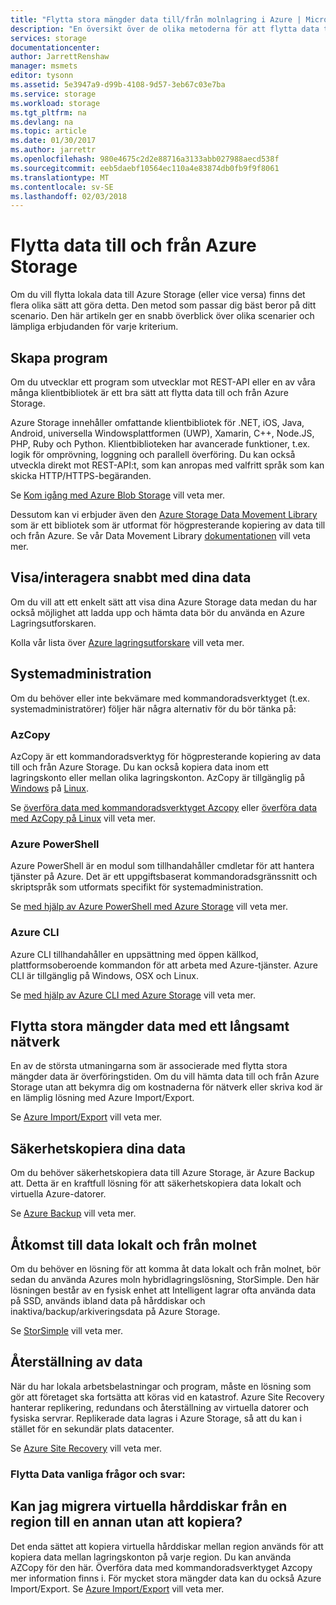 ```yaml
---
title: "Flytta stora mängder data till/från molnlagring i Azure | Microsoft Docs"
description: "En översikt över de olika metoderna för att flytta data till och från Azure Storage."
services: storage
documentationcenter: 
author: JarrettRenshaw
manager: msmets
editor: tysonn
ms.assetid: 5e3947a9-d99b-4108-9d57-3eb67c03e7ba
ms.service: storage
ms.workload: storage
ms.tgt_pltfrm: na
ms.devlang: na
ms.topic: article
ms.date: 01/30/2017
ms.author: jarrettr
ms.openlocfilehash: 980e4675c2d2e88716a3133abb027988aecd538f
ms.sourcegitcommit: eeb5daebf10564ec110a4e83874db0fb9f9f8061
ms.translationtype: MT
ms.contentlocale: sv-SE
ms.lasthandoff: 02/03/2018
---
```

# <a name="moving-data-to-and-from-azure-storage"></a>Flytta data till och från Azure Storage
Om du vill flytta lokala data till Azure Storage (eller vice versa) finns det flera olika sätt att göra detta. Den metod som passar dig bäst beror på ditt scenario. Den här artikeln ger en snabb överblick över olika scenarier och lämpliga erbjudanden för varje kriterium.

## <a name="building-applications"></a>Skapa program
Om du utvecklar ett program som utvecklar mot REST-API eller en av våra många klientbibliotek är ett bra sätt att flytta data till och från Azure Storage.

Azure Storage innehåller omfattande klientbibliotek för .NET, iOS, Java, Android, universella Windowsplattformen (UWP), Xamarin, C++, Node.JS, PHP, Ruby och Python. Klientbiblioteken har avancerade funktioner, t.ex. logik för omprövning, loggning och parallell överföring. Du kan också utveckla direkt mot REST-API:t, som kan anropas med valfritt språk som kan skicka HTTP/HTTPS-begäranden.

Se [Kom igång med Azure Blob Storage](../blobs/storage-dotnet-how-to-use-blobs.md) vill veta mer.

Dessutom kan vi erbjuder även den [Azure Storage Data Movement Library](https://www.nuget.org/packages/Microsoft.Azure.Storage.DataMovement) som är ett bibliotek som är utformat för högpresterande kopiering av data till och från Azure. Se vår Data Movement Library [dokumentationen](https://github.com/Azure/azure-storage-net-data-movement) vill veta mer. 

## <a name="quickly-viewinginteracting-with-your-data"></a>Visa/interagera snabbt med dina data
Om du vill att ett enkelt sätt att visa dina Azure Storage data medan du har också möjlighet att ladda upp och hämta data bör du använda en Azure Lagringsutforskaren.

Kolla vår lista över [Azure lagringsutforskare](../storage-explorers.md) vill veta mer.

## <a name="system-administration"></a>Systemadministration
Om du behöver eller inte bekvämare med kommandoradsverktyget (t.ex. systemadministratörer) följer här några alternativ för du bör tänka på:

### <a name="azcopy"></a>AzCopy
AzCopy är ett kommandoradsverktyg för högpresterande kopiering av data till och från Azure Storage. Du kan också kopiera data inom ett lagringskonto eller mellan olika lagringskonton. AzCopy är tillgänglig på [Windows](storage-use-azcopy.md) på [Linux](storage-use-azcopy-linux.md).

Se [överföra data med kommandoradsverktyget Azcopy](storage-use-azcopy.md) eller [överföra data med AzCopy på Linux](storage-use-azcopy-linux.md) vill veta mer.

### <a name="azure-powershell"></a>Azure PowerShell
Azure PowerShell är en modul som tillhandahåller cmdletar för att hantera tjänster på Azure. Det är ett uppgiftsbaserat kommandoradsgränssnitt och skriptspråk som utformats specifikt för systemadministration.

Se [med hjälp av Azure PowerShell med Azure Storage](storage-powershell-guide-full.md) vill veta mer.

### <a name="azure-cli"></a>Azure CLI
Azure CLI tillhandahåller en uppsättning med öppen källkod, plattformsoberoende kommandon för att arbeta med Azure-tjänster. Azure CLI är tillgänglig på Windows, OSX och Linux.

Se [med hjälp av Azure CLI med Azure Storage](../storage-azure-cli.md) vill veta mer.

## <a name="moving-large-amounts-of-data-with-a-slow-network"></a>Flytta stora mängder data med ett långsamt nätverk
En av de största utmaningarna som är associerade med flytta stora mängder data är överföringstiden. Om du vill hämta data till och från Azure Storage utan att bekymra dig om kostnaderna för nätverk eller skriva kod är en lämplig lösning med Azure Import/Export.

Se [Azure Import/Export](../storage-import-export-service.md) vill veta mer.

## <a name="backing-up-your-data"></a>Säkerhetskopiera dina data
Om du behöver säkerhetskopiera data till Azure Storage, är Azure Backup att. Detta är en kraftfull lösning för att säkerhetskopiera data lokalt och virtuella Azure-datorer.

Se [Azure Backup](../../backup/backup-introduction-to-azure-backup.md) vill veta mer.

## <a name="accessing-your-data-on-premises-and-from-the-cloud"></a>Åtkomst till data lokalt och från molnet
Om du behöver en lösning för att komma åt data lokalt och från molnet, bör sedan du använda Azures moln hybridlagringslösning, StorSimple. Den här lösningen består av en fysisk enhet att Intelligent lagrar ofta använda data på SSD, används ibland data på hårddiskar och inaktiva/backup/arkiveringsdata på Azure Storage.

Se [StorSimple](../../storsimple/storsimple-overview.md) vill veta mer.

## <a name="recovering-your-data"></a>Återställning av data
När du har lokala arbetsbelastningar och program, måste en lösning som gör att företaget ska fortsätta att köras vid en katastrof. Azure Site Recovery hanterar replikering, redundans och återställning av virtuella datorer och fysiska servrar. Replikerade data lagras i Azure Storage, så att du kan i stället för en sekundär plats datacenter.

Se [Azure Site Recovery](../../site-recovery/site-recovery-overview.md) vill veta mer.
### <a name="moving-data-faq"></a>Flytta Data vanliga frågor och svar:
## <a name="can-i-migrate-vhds-from-one-region-to-another-without-copying"></a>Kan jag migrera virtuella hårddiskar från en region till en annan utan att kopiera?
Det enda sättet att kopiera virtuella hårddiskar mellan region används för att kopiera data mellan lagringskonton på varje region. Du kan använda AZCopy för den här. Överföra data med kommandoradsverktyget Azcopy mer information finns i. För mycket stora mängder data kan du också Azure Import/Export. Se [Azure Import/Export](https://docs.microsoft.com/azure/storage/storage-import-export-service) vill veta mer.
